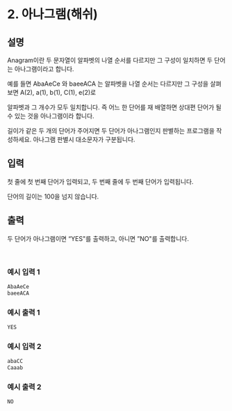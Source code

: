 # 2. 아나그램(해쉬)
   
## 설명

Anagram이란 두 문자열이 알파벳의 나열 순서를 다르지만 그 구성이 일치하면 두 단어는 아나그램이라고 합니다.

예를 들면 AbaAeCe 와 baeeACA 는 알파벳을 나열 순서는 다르지만 그 구성을 살펴보면 A(2), a(1), b(1), C(1), e(2)로

알파벳과 그 개수가 모두 일치합니다. 즉 어느 한 단어를 재 배열하면 상대편 단어가 될 수 있는 것을 아나그램이라 합니다.

길이가 같은 두 개의 단어가 주어지면 두 단어가 아나그램인지 판별하는 프로그램을 작성하세요. 아나그램 판별시 대소문자가 구분됩니다.

## 입력

첫 줄에 첫 번째 단어가 입력되고, 두 번째 줄에 두 번째 단어가 입력됩니다.

단어의 길이는 100을 넘지 않습니다.

## 출력

두 단어가 아나그램이면 “YES"를 출력하고, 아니면 ”NO"를 출력합니다.

<br>

### 예시 입력 1

```java
AbaAeCe
baeeACA
```

### 예시 출력 1

```java
YES
```

### 예시 입력 2

```java
abaCC
Caaab
```

### 예시 출력 2

```java
NO
```